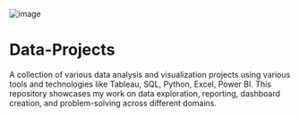 ![image](https://github.com/user-attachments/assets/bb164e71-7ab9-45ac-adcb-4dd93fb4f3ba)



# Data-Projects
A collection of various data analysis and visualization projects using various tools and technologies like Tableau, SQL, Python, Excel, Power BI. This repository showcases my work on data exploration, reporting, dashboard creation, and problem-solving across different domains.

